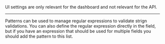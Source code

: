 UI settings are only relevant for the dashboard and not relevant for the API.

---

Patterns can be used to manage regular expressions to validate strign validations. You can also define the regular expression directly in the field, but if you have an expression that should be used for multiple fields you should add the pattern to this list.